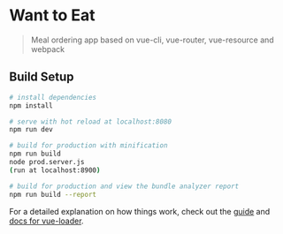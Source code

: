 # Want to Eat

>Meal ordering app
>based on vue-cli, vue-router, vue-resource and webpack

## Build Setup

``` bash
# install dependencies
npm install

# serve with hot reload at localhost:8080
npm run dev

# build for production with minification
npm run build
node prod.server.js
(run at localhost:8900)

# build for production and view the bundle analyzer report
npm run build --report
```

For a detailed explanation on how things work, check out the [guide](http://vuejs-templates.github.io/webpack/) and [docs for vue-loader](http://vuejs.github.io/vue-loader).
